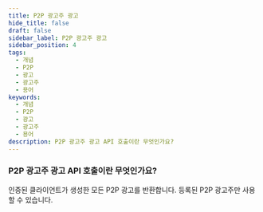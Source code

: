 ```yaml
---
title: P2P 광고주 광고
hide_title: false
draft: false
sidebar_label: P2P 광고주 광고
sidebar_position: 4
tags:
  - 개념
  - P2P
  - 광고
  - 광고주
  - 용어
keywords:
  - 개념
  - P2P
  - 광고
  - 광고주
  - 용어
description: P2P 광고주 광고 API 호출이란 무엇인가요?
---
```


### P2P 광고주 광고 API 호출이란 무엇인가요?

인증된 클라이언트가 생성한 모든 P2P 광고를 반환합니다. 등록된 P2P 광고주만 사용할 수 있습니다.
